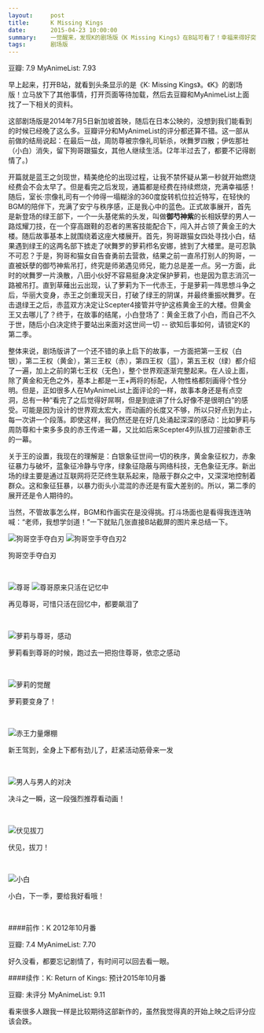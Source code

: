 ```yaml
---
layout:     post
title:      K Missing Kings
date:       2015-04-23 10:00:00
summary:    一觉醒来，发现K的剧场版《K Missing Kings》在B站可看了！幸福来得好突然，二话不说，先看片！
tags:		剧场版
---
```


<span class = "tag">豆瓣: 7.9 </span> <span class = "tag"> MyAnimeList: 7.93 </span>

早上起来，打开B站，就看到头条显示的是《K: Missing Kings》。《K》的剧场版！立马放下了其他事情，打开页面等待加载，然后去豆瓣和MyAnimeList上面找了一下相关的资料。

这部剧场版是2014年7月5日新加坡首映，随后在日本公映的，没想到我们能看到的时候已经晚了这么多。豆瓣评分和MyAnimeList的评分都还算不错。这一部从前做的结局说起：在最后一战，周防尊被宗像礼司斩杀，吠舞罗四散；伊佐那社（小白）消失，留下狗哥跟猫女，其他人继续生活。(2年半过去了，都要不记得剧情了。)

开篇就是蓝王之剑现世，精美绝伦的出现过程，让我不禁怀疑从第一秒就开始燃烧经费会不会太早了。但是看完之后发现，通篇都是经费在持续燃烧，充满幸福感！随后，室长·宗像礼司有一个帅得一塌糊涂的360度旋转机位拉近特写，在轻快的BGM的陪伴下，充满了安宁与秩序感，正是我心中的蓝色。正式故事展开，首先是新登场的绿王部下，一个一头基佬紫的头发，叫做**御芍神紫**的长相妖孽的男人一路炫耀刀技，在一个穿高跟鞋的忍者的黑客技能配合下，闯入并占领了黄金王的大楼。随后故事基本上就围绕着这座大楼展开。首先，狗哥跟猫女四处寻找小白，结果遇到绿王的这两名部下掳走了吠舞罗的萝莉栉名安娜，掳到了大楼里。是可忍孰不可忍？于是，狗哥和猫女自告奋勇前去营救，结果之前一直吊打别人的狗哥，一直被妖孽的御芍神紫吊打，终究是师弟遇见师兄，能力总是差一点。另一方面，此时的吠舞罗一片涣散，八田小伙好不容易挺身决定保护萝莉，也是因为意志消沉一路被吊打。直到草薙出云出现，认了萝莉为下一代赤王，于是萝莉一阵思想斗争之后，华丽大变身，赤王之剑重现天日，打破了绿王的阴谋，并最终重振吠舞罗。在击退绿王之后，赤蓝双方决定让Scepter4接管并守护这栋黄金王的大楼。但黄金王又去哪儿了？终于，在故事的结尾，小白登场了：黄金王救了小白，而自己不久于世，随后小白决定终于要站出来面对这世间一切 -- 欲知后事如何，请锁定K的第二季。

整体来说，剧场版讲了一个还不错的承上启下的故事，一方面把第一王权（白银），第二王权（黄金），第三王权（赤），第四王权（蓝），第五王权（绿）都介绍了一遍，加上之前的第七王权（无色），整个世界观逐渐完整起来。在人设上面，除了黄金和无色之外，基本上都是一王+两将的标配，人物性格都刻画得个性分明。但是，正如很多人在MyAnimeList上面评论的一样，故事本身还是有点空洞，总有一种“看完了之后觉得好屌啊，但是到底讲了什么好像不是很明白”的感受。可能是因为设计的世界观太宏大，而动画的长度又不够，所以只好点到为止，每一次讲一个段落。即使这样，我仍然还是在好几处涌起深深的感动：比如萝莉与周防尊和十束多多良的赤王传递一幕，又比如后来Scepter4列队拔刀迎接新赤王的一幕。

关于王的设置，我现在的理解是：白银象征世间一切的秩序，黄金象征权力，赤象征暴力与破坏，蓝象征冷静与守序，绿象征隐蔽与网络科技，无色象征无序。新出场的绿主要是通过互联网将茫茫终生联系起来，隐蔽于群众之中，又深深地控制着群众。这和象征狂暴，以暴力街头小混混的赤还是有蛮大差别的。所以，第二季的展开还是令人期待的。

当然，不管故事怎么样，BGM和作画实在是没得挑。打斗场面也是看得我连连呐喊：“老师，我想学剑道！”一下就贴几张直接B站截屏的图片来总结一下。

![狗哥空手夺白刃](http://drive.google.com/uc?export=view&id=0B_LvKHGr8VjLOU1yQkdRVDNIR00)
![狗哥空手夺白刃2](http://drive.google.com/uc?export=view&id=0B_LvKHGr8VjLb2xBTWRkNVhqN2M)

<p class = "small center">狗哥空手夺白刃</p>
<br />

![尊哥](http://drive.google.com/uc?export=view&id=0B_LvKHGr8VjLUHA0ZU5FTFlvRFE)
![尊哥原来只活在记忆中](http://drive.google.com/uc?export=view&id=0B_LvKHGr8VjLcXNjcnlCcVRNTEk)

<p class = "small center">再见尊哥，可惜只活在回忆中，都要飙泪了</p>
<br />

![萝莉与尊哥，感动](http://drive.google.com/uc?export=view&id=0B_LvKHGr8VjLSDVtdUhoWTZKQmc)

<p class = "small center">萝莉看到尊哥的时候，跑过去一把抱住尊哥，依恋之感动</p>
<br />

![萝莉的觉醒](http://drive.google.com/uc?export=view&id=0B_LvKHGr8VjLNzJLUUR3YUQxS3c)

<p class = "small center">萝莉要变身了！</p>
<br />

![赤王力量爆棚](http://drive.google.com/uc?export=view&id=0B_LvKHGr8VjLT0hWUHFhYklLNFU)

<p class = "small center">新王驾到，全身上下都有劲儿了，赶紧活动筋骨来一发</p>
<br />

![男人与男人的对决](http://drive.google.com/uc?export=view&id=0B_LvKHGr8VjLWGxMRk1KakN6bE0)

<p class = "small center">决斗之一瞬，这一段强烈推荐看动画！</p>
<br />

![伏见拔刀](http://drive.google.com/uc?export=view&id=0B_LvKHGr8VjLamlGRjY3Rl94VG8)

<p class = "small center">伏见，拔刀！</p>
<br />

![小白](http://drive.google.com/uc?export=view&id=0B_LvKHGr8VjLUWdvVHZkWGxjWXM)

<p class = "small center">小白，下一季，要给我好看哦！</p>
<br />


####前作：K 2012年10月番

<span class = "tag">豆瓣: 7.4 </span> <span class = "tag"> MyAnimeList: 7.70 </span>

好久没看，都要忘记剧情了，有时间可以回去看一眼。

####续作：K: Return of Kings: 预计2015年10月番

<span class = "tag">豆瓣: 未评分 </span> <span class = "tag"> MyAnimeList: 9.11 </span>

看来很多人跟我一样是比较期待这部新作的，虽然我觉得真的开始上映之后评分应该会跌。